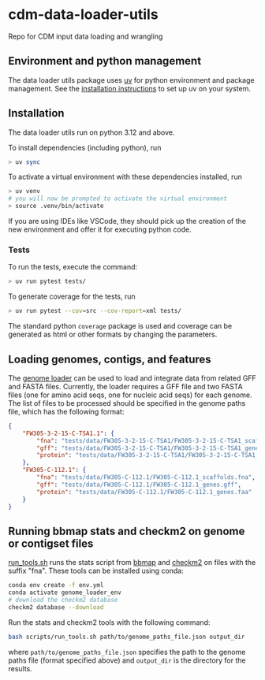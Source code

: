 # cdm-data-loader-utils

Repo for CDM input data loading and wrangling


## Environment and python management

The data loader utils package uses [uv](https://docs.astral.sh/uv/) for python environment and package management. See the [installation instructions](https://docs.astral.sh/uv/getting-started/installation/) to set up uv on your system.

## Installation

The data loader utils run on python 3.12 and above.

To install dependencies (including python), run

```sh
> uv sync
```

To activate a virtual environment with these dependencies installed, run

```sh
> uv venv
# you will now be prompted to activate the virtual environment
> source .venv/bin/activate
```

If you are using IDEs like VSCode, they should pick up the creation of the new environment and offer it for executing python code.


### Tests

To run the tests, execute the command:

```sh
> uv run pytest tests/
```

To generate coverage for the tests, run

```sh
> uv run pytest --cov=src --cov-report=xml tests/
```

The standard python `coverage` package is used and coverage can be generated as html or other formats by changing the parameters.


## Loading genomes, contigs, and features

The [genome loader](src/parsers/genome_loader.py) can be used to load and integrate data from related GFF and FASTA files. Currently, the loader requires a GFF file and two FASTA files (one for amino acid seqs, one for nucleic acid seqs) for each genome. The list of files to be processed should be specified in the genome paths file, which has the following format:

```json
{
    "FW305-3-2-15-C-TSA1.1": {
        "fna": "tests/data/FW305-3-2-15-C-TSA1/FW305-3-2-15-C-TSA1_scaffolds.fna",
        "gff": "tests/data/FW305-3-2-15-C-TSA1/FW305-3-2-15-C-TSA1_genes.gff",
        "protein": "tests/data/FW305-3-2-15-C-TSA1/FW305-3-2-15-C-TSA1_genes.faa"
    },
    "FW305-C-112.1": {
        "fna": "tests/data/FW305-C-112.1/FW305-C-112.1_scaffolds.fna",
        "gff": "tests/data/FW305-C-112.1/FW305-C-112.1_genes.gff",
        "protein": "tests/data/FW305-C-112.1/FW305-C-112.1_genes.faa"
    }
}
```

## Running bbmap stats and checkm2 on genome or contigset files

[run_tools.sh](scripts/run_tools.sh) runs the stats script from [bbmap](https://sourceforge.net/projects/bbmap/) and [checkm2](https://github.com/chklovski/CheckM2) on files with the suffix "fna". These tools can be installed using conda:

```sh
conda env create -f env.yml
conda activate genome_loader_env
# download the checkm2 database
checkm2 database --download
```

Run the stats and checkm2 tools with the following command:

```sh
bash scripts/run_tools.sh path/to/genome_paths_file.json output_dir
```
where `path/to/genome_paths_file.json` specifies the path to the genome paths file (format specified above) and `output_dir` is the directory for the results.
